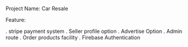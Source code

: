 Project Name: Car Resale

Feature:

 . stripe payment system
 . Seller profile option
 . Advertise Option
 . Admin route
 . Order products facility
 . Firebase Authentication

 
 

